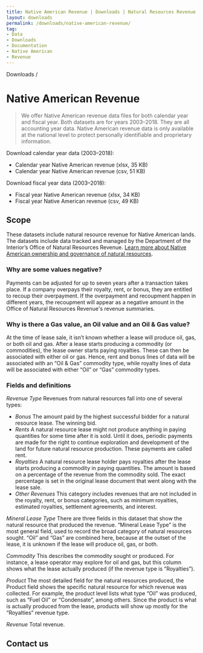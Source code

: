 ```yaml
---
title: Native American Revenue | Downloads | Natural Resources Revenue Data
layout: downloads
permalink: /downloads/native-american-revenue/
tag:
- Data
- Downloads
- Documentation
- Native American
- Revenue
---
```


<custom-link to="/downloads/" className="breadcrumb link-charlie">Downloads</custom-link> /
# Native American Revenue

> We offer Native American revenue data files for both calendar year and fiscal year. Both datasets are for years 2003–2018. They are all <glossary-term>accounting year</glossary-term> data. Native American revenue data is only available at the national level to protect personally identifiable and proprietary information.

Download calendar year data (2003–2018):

<ul class="downloads-download_links list-unstyled">
  <li><excel-link to="/downloads/revenue/native_american_revenue.xlsx">Calendar year Native American revenue (xlsx, 35 KB)</excel-link></li>
  <li><csv-link to="/downloads/csv/revenue/native_american_revenue.csv">Calendar year Native American revenue (csv, 51 KB)</csv-link></li>
</ul>

Download fiscal year data (2003–2018):

<ul class="downloads-download_links list-unstyled">
  <li><excel-link to="/downloads/Native American Revs FY03-18.xlsx">Fiscal year Native American revenue (xlsx, 34 KB)</excel-link></li>
  <li><csv-link to="/downloads/Native American Revs FY03-18.csv">Fiscal year Native American revenue (csv, 49 KB)</csv-link></li>
</ul>

## Scope

These datasets include natural resource revenue for Native American lands. The datasets include data tracked and managed by the Department of the Interior’s Office of Natural Resources Revenue. [Learn more about Native American ownership and governance of natural resources](/how-it-works/native-american-ownership-governance/).

<h3 alt="Negative values">Why are some values negative?</h3>

Payments can be adjusted for up to seven years after a transaction takes place. If a company overpays their royalty, rent, or bonus, they are entitled to recoup their overpayment. If the overpayment and recoupment happen in different years, the recoupment will appear as a negative amount in the Office of Natural Resources Revenue's revenue summaries.

<h3 alt="Oil and gas values">Why is there a Gas value, an Oil value and an Oil & Gas value?</h3>

At the time of lease sale, it isn’t known whether a lease will produce oil, gas, or both oil and gas. After a lease starts producing a commodity (or commodities), the lease owner starts paying royalties. These can then be associated with either oil or gas. Hence, rent and bonus lines of data will be associated with an “Oil & Gas” commodity type, while royalty lines of data will be associated with either “Oil” or “Gas” commodity types.

### Fields and definitions

_Revenue Type_ Revenues from natural resources fall into one of several types:

* _Bonus_ The amount paid by the highest successful bidder for a natural resource lease. The winning bid.
* _Rents_ A natural resource lease might not produce anything in paying quantities for some time after it is sold. Until it does, periodic payments are made for the right to continue exploration and development of the land for future natural resource production. These payments are called rent.
* _Royalties_ A natural resource lease holder pays royalties after the lease starts producing a commodity in <glossary-term>paying quantities</glossary-term>. The amount is based on a percentage of the revenue from the commodity sold. The exact percentage is set in the original lease document that went along with the lease sale.
* _Other Revenues_ This category includes revenues that are not included in the royalty, rent, or bonus categories, such as minimum royalties, estimated royalties, settlement agreements, and interest.

_Mineral Lease Type_ There are three fields in this dataset that show the natural resource that produced the revenue. “Mineral Lease Type” is the most general field, used to record the broad category of natural resources sought. “Oil” and “Gas” are combined here, because at the outset of the lease, it is unknown if the lease will produce oil, gas, or both.

_Commodity_ This describes the commodity sought or produced. For instance, a lease operator may explore for oil and gas, but this column shows what the lease actually produced (if the revenue type is “Royalties”).

_Product_ The most detailed field for the natural resources produced, the Product field shows the specific natural resource for which revenue was collected. For example, the product level lists what type “Oil” was produced, such as “Fuel Oil” or “Condensate”, among others. Since the product is what is actually produced from the lease, products will show up mostly for the “Royalties” revenue type.

_Revenue_ Total revenue.

## Contact us
